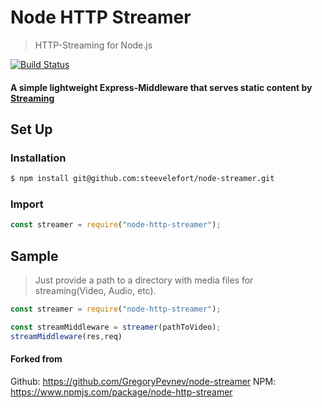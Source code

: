 # Node HTTP Streamer

> HTTP-Streaming for Node.js

[![Build Status](https://travis-ci.org/GregoryPevnev/node-streamer.svg?branch=master)](https://travis-ci.org/GregoryPevnev/node-streamer)

#### A simple lightweight Express-Middleware that serves static content by [Streaming](https://en.wikipedia.org/wiki/HTTP_Live_Streaming)

## Set Up

### Installation

```sh
$ npm install git@github.com:steevelefort/node-streamer.git
```

### Import

```javascript
const streamer = require("node-http-streamer");
```

## Sample

> Just provide a path to a directory with media files for streaming(Video, Audio, etc).

```javascript
const streamer = require("node-http-streamer");

const streamMiddleware = streamer(pathToVideo);
streamMiddleware(res,req)
```

#### Forked from 
Github: https://github.com/GregoryPevnev/node-streamer
NPM: https://www.npmjs.com/package/node-http-streamer

